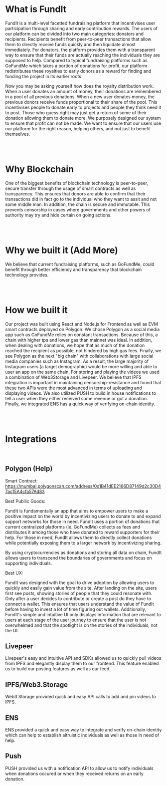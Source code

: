 # What is FundIt

FundIt is a multi-level facetted fundraising platform that incentivises user participation through sharing and early contribution rewards. The users of our platform can be divided into two main categories: donators and recipients. Recipients benefit from peer-to-peer transactions that allow them to directly receive funds quickly and then liquidate almost immediately. For donators, the platform provides them with a transparent way to ensure that their funds are actually reaching the individuals they are supposed to help. Compared to typical fundraising platforms such as GoFundMe which takes a portion of donations for profit, our platform redistributes these royalties to early donors as a reward for finding and funding the project in its earlier roots. 

Now you may be asking yourself how does the royalty distribution work. When a user donates an amount of money, their donations are remembered in a pool of all previous donations. When a new user donates money, the previous donors receive funds proportional to their share of the pool. This incentivises people to donate early to projects and people they think need it to post. Those who guess right may just get a return of some of their donation allowing them to donate more. We purposely designed our system to ensure that profit can not be made. We want to ensure that our users use our platform for the right reason, helping others, and not just to benefit themselves. 

<br/>
<br/>

# Why Blockchain

One of the biggest benefits of blockchain technology is peer-to-peer, secure transfer through the usage of smart contracts as well as transparency. This ensures that donors are able to confirm that their transactions did in fact go to the individual who they want to assit and not some middle man. In addition, the chain is secure and immutable. This prevents censorship in cases where governments and other powers of authority may try and hide certain on going actions. 

<br/>
<br/>

# Why we built it (Add More)

We believe that current fundraising platforms, such as GoFundMe, could benefit through better efficiency and transparency that blockchain technology provides.

<br/>
<br/>

# How we built it

Our project was built using React and Node.js for Frontend as well as EVM smart contracts deployed on Polygon. We chose Polygon as a social media app such as GoFundMe relies on constant transactions. Because of this, a chain with higher tps and lower gas than mainnet was ideal. In addition, when dealing with donations, we hope that as much of the donation reached the recipient as possible, not hindered by high gas fees. Finally, we see Polygon as the next "big chain" with collaborations with large social media companies such as Instagram. As a result, the large majority of Instagram users (a target demographic) would be more willing and able to user an app on the same chain. For storing and playing the videos we used a combination of Web3Storage and Livepeer. We believe that IPFS integration is important in maintaining censorship-resistance and found that these two APIs were the most advanced in terms of uploading and displaying videos. We also utilized PUSH to build in house notifications to tell a user when they either received some revenue or got a donation. Finally, we integrated ENS has a quick way of verifying on-chain identity. 

<br/>
<br/>

# Integrations
<br/>

## Polygon (Help)
Smart Contract: https://mumbai.polygonscan.com/address/0x1B41dEE2166D87149d2c30D47ac15A4cfa57Ad83

Best Publlic Goods:

FundIt is fundamentally an app that aims to empower users to make a positive impact on the world by incentivizing users to donate to and expand support networks for those in need. FundIt uses a portion of donations that current centralized platforms (ie. GoFundMe) collects as fees and distributes it among those who have donated to reward supporters for their help. For those in need, FundIt allows them to directly collect donations while potentially exposing them to a larger network by incentivizing sharing. 

By using cryptocurrencies as donations and storing all data on chain, FundIt allows users to transcend the boundaries of governments and focus on supporting individuals. 


Best UX:

FundIt was designed with the goal to drive adoption by allowing users to quickly and easily gain value from the site. After landing on the site, users first see posts, showing stories of people that they could resonate with. Only after a user decides to contribute or create a post do they have to connect a wallet. This ensures that users understand the value of FundIt before having to invest a lot of time figuring out wallets. Additionally, FundIt's simple and intuitive UI only displays information that are relevant to users at each stage of the user journey to ensure that the user is not overwhelmed and that the spotlight is on the stories of the individuals, not the UI. 

## Livepeer
Livepeer's easy and intuitive API and SDKs allowed us to quickly pull videos from IPFS and elegantly display them to our frontend. This feature enabled us to build our posting features as well as our feed. 

## IPFS/Web3.Storage
Web3.Storage provided quick and easy API calls to add and pin videos to IPFS. 

## ENS
ENS provided a quick and easy way to integrate and verify on-chain identity which can help to establish altruistic individuals as well as those in need of help.

## Push
PUSH provided us with a notification API to allow us to notify individuals when donations occured or when they received returns on an early donation.
